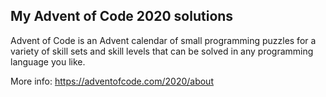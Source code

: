 ## My Advent of Code 2020 solutions

Advent of Code is an Advent calendar of small programming puzzles for a variety of skill sets and skill levels that can be solved in any programming language you like.

More info: https://adventofcode.com/2020/about
